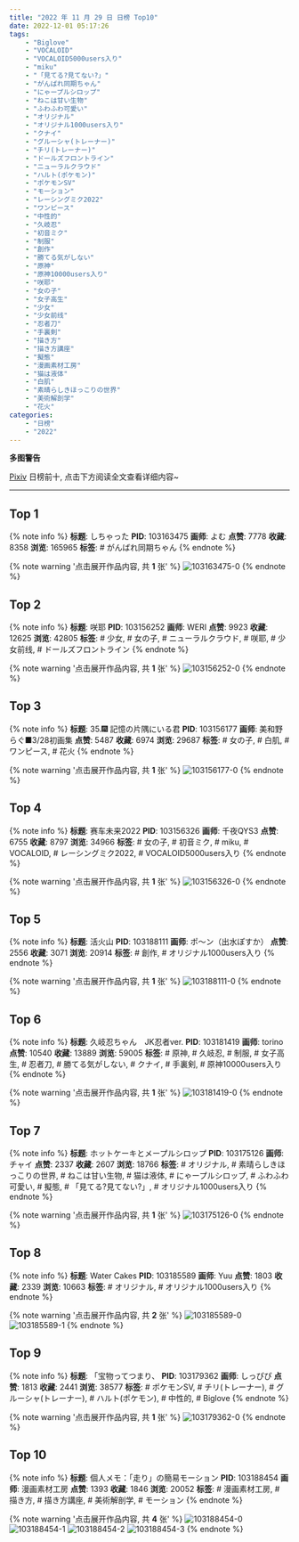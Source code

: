 ```yaml
---
title: "2022 年 11 月 29 日 日榜 Top10"
date: 2022-12-01 05:17:26
tags:
    - "Biglove"
    - "VOCALOID"
    - "VOCALOID5000users入り"
    - "miku"
    - "「見てる?見てない?」"
    - "がんばれ同期ちゃん"
    - "にゃープルシロップ"
    - "ねこは甘い生物"
    - "ふわふわ可愛い"
    - "オリジナル"
    - "オリジナル1000users入り"
    - "クナイ"
    - "グルーシャ(トレーナー)"
    - "チリ(トレーナー)"
    - "ドールズフロントライン"
    - "ニューラルクラウド"
    - "ハルト(ポケモン)"
    - "ポケモンSV"
    - "モーション"
    - "レーシングミク2022"
    - "ワンピース"
    - "中性的"
    - "久岐忍"
    - "初音ミク"
    - "制服"
    - "創作"
    - "勝てる気がしない"
    - "原神"
    - "原神10000users入り"
    - "咲耶"
    - "女の子"
    - "女子高生"
    - "少女"
    - "少女前线"
    - "忍者刀"
    - "手裏剣"
    - "描き方"
    - "描き方講座"
    - "擬態"
    - "漫画素材工房"
    - "猫は液体"
    - "白肌"
    - "素晴らしきほっこりの世界"
    - "美術解剖学"
    - "花火"
categories:
    - "日榜"
    - "2022"
---
```


<i class="fa fa-triangle-exclamation"></i>**多图警告**<i class="fa fa-triangle-exclamation"></i>

[Pixiv](https://www.pixiv.net/) 日榜前十, 点击下方阅读全文查看详细内容~

<!-- more -->

---

## Top 1

{% note info %}
**标题**: しちゃった
**PID**: 103163475 **画师**: よむ
**点赞**: 7778 **收藏**: 8358 **浏览**: 165965
**标签**: # がんばれ同期ちゃん
{% endnote %}

{% note warning '点击展开作品内容, 共 **1** 张' %}
![103163475-0](https://i.pixiv.re/img-original/img/2022/11/28/08/04/23/103163475_p0.png)
{% endnote %}

## Top 2

{% note info %}
**标题**: 咲耶
**PID**: 103156252 **画师**: WERI
**点赞**: 9923 **收藏**: 12625 **浏览**: 42805
**标签**: # 少女, # 女の子, # ニューラルクラウド, # 咲耶, # 少女前线, # ドールズフロントライン
{% endnote %}

{% note warning '点击展开作品内容, 共 **1** 张' %}
![103156252-0](https://i.pixiv.re/img-original/img/2022/11/28/00/01/24/103156252_p0.png)
{% endnote %}

## Top 3

{% note info %}
**标题**: 35.🎆 記憶の片隅にいる君
**PID**: 103156177 **画师**: 美和野らぐ■3/28初画集
**点赞**: 5487 **收藏**: 6974 **浏览**: 29687
**标签**: # 女の子, # 白肌, # ワンピース, # 花火
{% endnote %}

{% note warning '点击展开作品内容, 共 **1** 张' %}
![103156177-0](https://i.pixiv.re/img-original/img/2022/11/28/00/00/31/103156177_p0.png)
{% endnote %}

## Top 4

{% note info %}
**标题**: 赛车未来2022
**PID**: 103156326 **画师**: 千夜QYS3
**点赞**: 6755 **收藏**: 8797 **浏览**: 34966
**标签**: # 女の子, # 初音ミク, # miku, # VOCALOID, # レーシングミク2022, # VOCALOID5000users入り
{% endnote %}

{% note warning '点击展开作品内容, 共 **1** 张' %}
![103156326-0](https://i.pixiv.re/img-original/img/2022/11/28/01/19/57/103156326_p0.jpg)
{% endnote %}

## Top 5

{% note info %}
**标题**: 活火山
**PID**: 103188111 **画师**: ポ～ン（出水ぽすか）
**点赞**: 2556 **收藏**: 3071 **浏览**: 20914
**标签**: # 創作, # オリジナル1000users入り
{% endnote %}

{% note warning '点击展开作品内容, 共 **1** 张' %}
![103188111-0](https://i.pixiv.re/img-original/img/2022/11/29/07/30/01/103188111_p0.jpg)
{% endnote %}

## Top 6

{% note info %}
**标题**: 久岐忍ちゃん　JK忍者ver.
**PID**: 103181419 **画师**: torino
**点赞**: 10540 **收藏**: 13889 **浏览**: 59005
**标签**: # 原神, # 久岐忍, # 制服, # 女子高生, # 忍者刀, # 勝てる気がしない, # クナイ, # 手裏剣, # 原神10000users入り
{% endnote %}

{% note warning '点击展开作品内容, 共 **1** 张' %}
![103181419-0](https://i.pixiv.re/img-original/img/2022/11/29/14/28/55/103181419_p0.jpg)
{% endnote %}

## Top 7

{% note info %}
**标题**: ホットケーキとメープルシロップ
**PID**: 103175126 **画师**: チャイ
**点赞**: 2337 **收藏**: 2607 **浏览**: 18766
**标签**: # オリジナル, # 素晴らしきほっこりの世界, # ねこは甘い生物, # 猫は液体, # にゃープルシロップ, # ふわふわ可愛い, # 擬態, # 「見てる?見てない?」, # オリジナル1000users入り
{% endnote %}

{% note warning '点击展开作品内容, 共 **1** 张' %}
![103175126-0](https://i.pixiv.re/img-original/img/2022/11/28/20/30/01/103175126_p0.png)
{% endnote %}

## Top 8

{% note info %}
**标题**: Water Cakes
**PID**: 103185589 **画师**: Yuu
**点赞**: 1803 **收藏**: 2339 **浏览**: 10663
**标签**: # オリジナル, # オリジナル1000users入り
{% endnote %}

{% note warning '点击展开作品内容, 共 **2** 张' %}
![103185589-0](https://i.pixiv.re/img-original/img/2022/11/29/03/06/56/103185589_p0.jpg)
![103185589-1](https://i.pixiv.re/img-original/img/2022/11/29/03/06/56/103185589_p1.jpg)
{% endnote %}

## Top 9

{% note info %}
**标题**: 「宝物ってつまり、
**PID**: 103179362 **画师**: しっぴぴ
**点赞**: 1813 **收藏**: 2441 **浏览**: 38577
**标签**: # ポケモンSV, # チリ(トレーナー), # グルーシャ(トレーナー), # ハルト(ポケモン), # 中性的, # Biglove
{% endnote %}

{% note warning '点击展开作品内容, 共 **1** 张' %}
![103179362-0](https://i.pixiv.re/img-original/img/2022/11/28/22/50/53/103179362_p0.jpg)
{% endnote %}

## Top 10

{% note info %}
**标题**: 個人メモ：「走り」の簡易モーション
**PID**: 103188454 **画师**: 漫画素材工房
**点赞**: 1393 **收藏**: 1846 **浏览**: 20052
**标签**: # 漫画素材工房, # 描き方, # 描き方講座, # 美術解剖学, # モーション
{% endnote %}

{% note warning '点击展开作品内容, 共 **4** 张' %}
![103188454-0](https://i.pixiv.re/img-original/img/2022/11/29/08/00/02/103188454_p0.jpg)
![103188454-1](https://i.pixiv.re/img-original/img/2022/11/29/08/00/02/103188454_p1.jpg)
![103188454-2](https://i.pixiv.re/img-original/img/2022/11/29/08/00/02/103188454_p2.jpg)
![103188454-3](https://i.pixiv.re/img-original/img/2022/11/29/08/00/02/103188454_p3.jpg)
{% endnote %}
